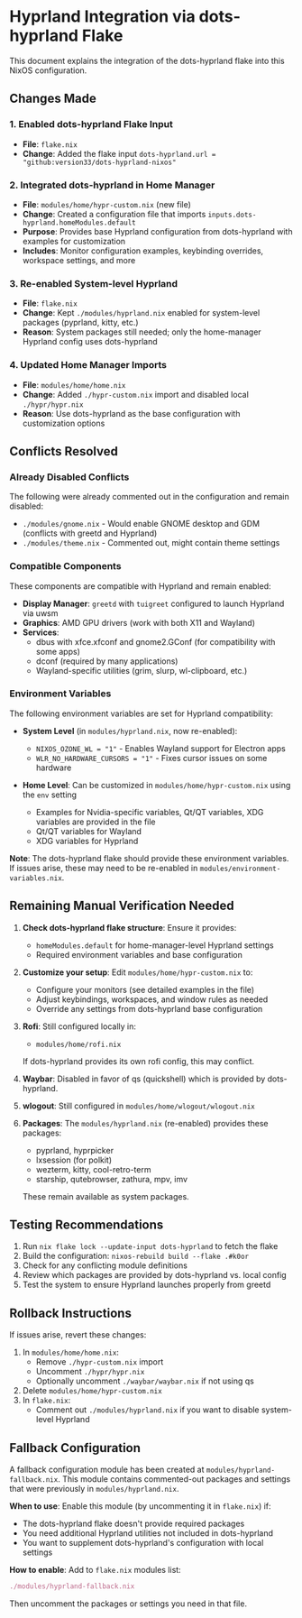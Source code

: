 # Hyprland Integration via dots-hyprland Flake

This document explains the integration of the dots-hyprland flake into this NixOS configuration.

## Changes Made

### 1. Enabled dots-hyprland Flake Input
- **File**: `flake.nix`
- **Change**: Added the flake input `dots-hyprland.url = "github:version33/dots-hyprland-nixos"`

### 2. Integrated dots-hyprland in Home Manager
- **File**: `modules/home/hypr-custom.nix` (new file)
- **Change**: Created a configuration file that imports `inputs.dots-hyprland.homeModules.default`
- **Purpose**: Provides base Hyprland configuration from dots-hyprland with examples for customization
- **Includes**: Monitor configuration examples, keybinding overrides, workspace settings, and more

### 3. Re-enabled System-level Hyprland
- **File**: `flake.nix`
- **Change**: Kept `./modules/hyprland.nix` enabled for system-level packages (pyprland, kitty, etc.)
- **Reason**: System packages still needed; only the home-manager Hyprland config uses dots-hyprland

### 4. Updated Home Manager Imports
- **File**: `modules/home/home.nix`
- **Change**: Added `./hypr-custom.nix` import and disabled local `./hypr/hypr.nix`
- **Reason**: Use dots-hyprland as the base configuration with customization options

## Conflicts Resolved

### Already Disabled Conflicts
The following were already commented out in the configuration and remain disabled:
- `./modules/gnome.nix` - Would enable GNOME desktop and GDM (conflicts with greetd and Hyprland)
- `./modules/theme.nix` - Commented out, might contain theme settings

### Compatible Components
These components are compatible with Hyprland and remain enabled:
- **Display Manager**: `greetd` with `tuigreet` configured to launch Hyprland via uwsm
- **Graphics**: AMD GPU drivers (work with both X11 and Wayland)
- **Services**: 
  - dbus with xfce.xfconf and gnome2.GConf (for compatibility with some apps)
  - dconf (required by many applications)
  - Wayland-specific utilities (grim, slurp, wl-clipboard, etc.)

### Environment Variables
The following environment variables are set for Hyprland compatibility:
- **System Level** (in `modules/hyprland.nix`, now re-enabled):
  - `NIXOS_OZONE_WL = "1"` - Enables Wayland support for Electron apps
  - `WLR_NO_HARDWARE_CURSORS = "1"` - Fixes cursor issues on some hardware

- **Home Level**: Can be customized in `modules/home/hypr-custom.nix` using the `env` setting
  - Examples for Nvidia-specific variables, Qt/QT variables, XDG variables are provided in the file
  - Qt/QT variables for Wayland
  - XDG variables for Hyprland

**Note**: The dots-hyprland flake should provide these environment variables. If issues arise, these may need to be re-enabled in `modules/environment-variables.nix`.

## Remaining Manual Verification Needed

1. **Check dots-hyprland flake structure**: Ensure it provides:
   - `homeModules.default` for home-manager-level Hyprland settings
   - Required environment variables and base configuration

2. **Customize your setup**: Edit `modules/home/hypr-custom.nix` to:
   - Configure your monitors (see detailed examples in the file)
   - Adjust keybindings, workspaces, and window rules as needed
   - Override any settings from dots-hyprland base configuration

3. **Rofi**: Still configured locally in:
   - `modules/home/rofi.nix`
   
   If dots-hyprland provides its own rofi config, this may conflict.

4. **Waybar**: Disabled in favor of qs (quickshell) which is provided by dots-hyprland.

5. **wlogout**: Still configured in `modules/home/wlogout/wlogout.nix`

6. **Packages**: The `modules/hyprland.nix` (re-enabled) provides these packages:
   - pyprland, hyprpicker
   - lxsession (for polkit)
   - wezterm, kitty, cool-retro-term
   - starship, qutebrowser, zathura, mpv, imv
   
   These remain available as system packages.

## Testing Recommendations

1. Run `nix flake lock --update-input dots-hyprland` to fetch the flake
2. Build the configuration: `nixos-rebuild build --flake .#k0or`
3. Check for any conflicting module definitions
4. Review which packages are provided by dots-hyprland vs. local config
5. Test the system to ensure Hyprland launches properly from greetd

## Rollback Instructions

If issues arise, revert these changes:
1. In `modules/home/home.nix`:
   - Remove `./hypr-custom.nix` import
   - Uncomment `./hypr/hypr.nix`
   - Optionally uncomment `./waybar/waybar.nix` if not using qs
2. Delete `modules/home/hypr-custom.nix`
3. In `flake.nix`:
   - Comment out `./modules/hyprland.nix` if you want to disable system-level Hyprland

## Fallback Configuration

A fallback configuration module has been created at `modules/hyprland-fallback.nix`. This module contains commented-out packages and settings that were previously in `modules/hyprland.nix`.

**When to use**: Enable this module (by uncommenting it in `flake.nix`) if:
- The dots-hyprland flake doesn't provide required packages
- You need additional Hyprland utilities not included in dots-hyprland
- You want to supplement dots-hyprland's configuration with local settings

**How to enable**: Add to `flake.nix` modules list:
```nix
./modules/hyprland-fallback.nix
```

Then uncomment the packages or settings you need in that file.
